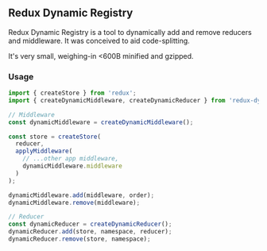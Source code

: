 ## Redux Dynamic Registry

Redux Dynamic Registry is a tool to dynamically add and remove reducers and middleware. 
It was conceived to aid code-splitting.

It's very small, weighing-in <600B minified and gzipped.

### Usage

```js
import { createStore } from 'redux';
import { createDynamicMiddleware, createDynamicReducer } from 'redux-dynamic-registry';

// Middleware
const dynamicMiddleware = createDynamicMiddleware();

const store = createStore(
  reducer,
  applyMiddleware(
    // ...other app middleware,
    dynamicMiddleware.middleware
  )
);

dynamicMiddleware.add(middleware, order);
dynamicMiddleware.remove(middleware);

// Reducer
const dynamicReducer = createDynamicReducer();
dynamicReducer.add(store, namespace, reducer);
dynamicReducer.remove(store, namespace);

```
